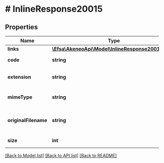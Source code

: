 # # InlineResponse20015

## Properties

Name | Type | Description | Notes
------------ | ------------- | ------------- | -------------
**links** | [**\Efsa\AkeneoApi\Model\InlineResponse20015Links**](InlineResponse20015Links.md) |  | [optional]
**code** | **string** | Media file code | [optional]
**extension** | **string** | Extension of the media file | [optional]
**mimeType** | **string** | Mime type of the media file | [optional]
**originalFilename** | **string** | Original filename of the media file | [optional]
**size** | **int** | Size of the media file | [optional]

[[Back to Model list]](../../README.md#models) [[Back to API list]](../../README.md#endpoints) [[Back to README]](../../README.md)
